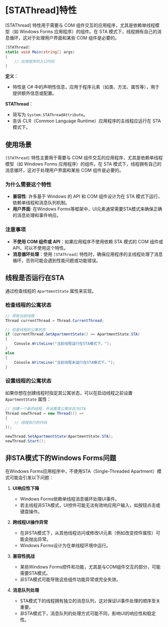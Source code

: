 # [STAThread]特性

[STAThread] 特性用于需要与 COM 组件交互的应用程序，尤其是依赖单线程模型（如 Windows Forms 应用程序）的组件。在 STA 模式下，线程拥有自己的消息循环，这对于处理用户界面和某些 COM 组件是必要的。

```cs
[STAThread]
static void Main(string[] args)
{
    // 应用程序的入口代码
}
```

**定义**：

* 特性是 C# 中的声明性信息，应用于程序元素（如类、方法、属性等），用于提供额外信息或配置。

**STAThread**：

* 简写为 `System.STAThreadAttribute`。
* 告诉 CLR（Common Language Runtime）应用程序的主线程应运行在 STA 模式下。

## 使用场景

`[STAThread]` 特性主要用于需要与 COM 组件交互的应用程序，尤其是依赖单线程模型（如 Windows Forms 应用程序）的组件。在 STA 模式下，线程拥有自己的消息循环，这对于处理用户界面和某些 COM 组件是必要的。

### 为什么需要这个特性

* **兼容性**: 许多基于 Windows 的 API 和 COM 组件设计为在 STA 模式下运行，依赖单线程和消息队列机制。
* **用户界面**: 在Windows Forms等框架中，UI元素通常需要STA模式来确保正确的消息处理和事件响应。

### 注意事项

* **不使用 COM 组件或 API**：如果应用程序不使用依赖 STA 模式的 COM 组件或 API，可以不使用这个特性。
* **消息循环处理**：使用 `[STAThread]` 特性时，确保应用程序的主线程处理了消息循环，否则可能会遇到性能问题或功能错误。

## 线程是否运行在STA

通过检查线程的 `ApartmentState` 属性来实现。

### 检查线程的公寓状态

```csharp
// 获取当前线程
Thread currentThread = Thread.CurrentThread;

// 检查线程的公寓状态
if (currentThread.GetApartmentState() == ApartmentState.STA)
{
    Console.WriteLine("当前线程运行在STA模式下。");
}
else
{
    Console.WriteLine("当前线程未运行在STA模式下。");
}
```

### 设置线程的公寓状态

如果你想在创建线程时指定其公寓状态，可以在启动线程之前设置 `ApartmentState` 属性：

```csharp
// 创建一个新的线程，并设置其公寓状态为STA
Thread newThread = new Thread(() =>
{
    // 线程执行的代码
});

newThread.SetApartmentState(ApartmentState.STA);
newThread.Start();
```

## 非STA模式下的Windows Forms问题

在Windows Forms应用程序中，不使用STA（Single-Threaded Apartment）模式可能会引发以下问题：

1. **UI响应性下降**

    * Windows Forms依赖单线程消息循环处理UI事件。
    * 若主线程非STA模式，UI控件可能无法有效响应用户输入，如按钮点击或键盘操作。
2. **跨线程UI操作异常**

    * 在非STA模式下，从其他线程访问或修改UI元素（例如改变控件属性）可能会抛出异常。
    * Windows Forms设计为在单线程环境中运行。
3. **兼容性挑战**

    * 某些Windows Forms控件和功能，尤其是与COM组件交互的部分，可能需要STA模式。
    * 非STA模式可能导致这些组件功能异常或完全失效。
4. **消息队列处理**

    * STA模式下的线程拥有独立的消息队列，这对保证UI事件处理的顺序至关重要。
    * 非STA模式下，消息队列的处理方式可能不同，影响UI的响应性和稳定性。